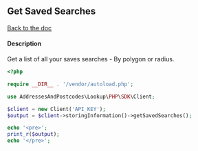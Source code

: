 ## Get Saved Searches

[Back to the doc](../README.md)

#### Description

Get a list of all your saves searches - By polygon or radius.

```php
<?php

require __DIR__ . '/vendor/autoload.php';

use AddressesAndPostcodes\Lookup\PHP\SDK\Client;

$client = new Client('API_KEY');
$output = $client->storingInformation()->getSavedSearches();

echo '<pre>';
print_r($output);
echo '</pre>';
```